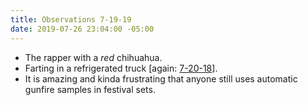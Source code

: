 ```yaml
---
title: Observations 7-19-19
date: 2019-07-26 23:04:00 -05:00
---
```


- The rapper with a *red* chihuahua.
- Farting in a refrigerated truck [again: [7-20-18](https://spencertweedy.com/observations/072018.html)].
- It is amazing and kinda frustrating that anyone still uses automatic gunfire samples in festival sets.